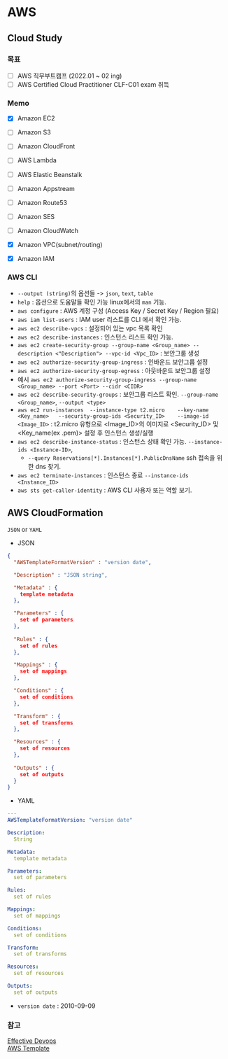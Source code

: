 # AWS
## Cloud Study 


### 목표 
 - [ ] AWS 직무부트캠프 (2022.01 ~ 02 ing)
 - [ ] AWS Certified Cloud Practitioner CLF-C01 exam 취득 

### Memo  
 - [x] Amazon EC2  
 - [ ] Amazon S3  
 - [ ] Amazon CloudFront  
 - [ ] AWS Lambda  
 - [ ] AWS Elastic Beanstalk  
 - [ ] Amazon Appstream  
 - [ ] Amazon Route53  
 - [ ] Amazon SES  
 - [ ] Amazon CloudWatch  
 - [x] Amazon VPC(subnet/routing)
 - [x] Amazon IAM


### AWS CLI
 - `--output (string)`의 옵션들 -> `json`, `text`, `table`
 - `help` : 옵션으로 도움말들 확인 가능 linux에서의 `man` 기능. 
 - `aws configure` : AWS 계정 구성 (Access Key / Secret Key / Region 필요)
 - `aws iam list-users` : IAM user 리스트를 CLI 에서 확인 가능.
 - `aws ec2 describe-vpcs` : 설정되어 있는 vpc 목록 확인 
 - `aws ec2 describe-instances` : 인스턴스 리스트 확인 가능.  
 - `aws ec2 create-security-group --group-name <Group_name> --description <"Description"> --vpc-id <Vpc_ID>` : 보안그룹 생성 
 - `aws ec2 authorize-security-group-ingress` : 인바운드 보안그룹 설정 
 - `aws ec2 authorize-security-group-egress` : 아웃바운드 보안그룹 설정 
 - 예시 `aws ec2 authorize-security-group-ingress --group-name <Group_name> --port <Port> --cidr <CIDR>`
 - `aws ec2 describe-security-groups` : 보안그룹 리스트 확인. `--group-name <Group_name>`, `--output <type>`
 - `aws ec2 run-instances 
      --instance-type t2.micro   
      --key-name <Key_name>  
      --security-group-ids <Security_ID>   
      --image-id <Image_ID>` : t2.micro 유형으로 <Image_ID>의 이미지로 <Security_ID> 및 <Key_name(ex .pem)> 설정 후 인스턴스 생성/실행
 - `aws ec2 describe-instance-status` : 인스턴스 상태 확인 가능. `--instance-ids <Instance-ID>`, 
     * `--query Reservations[*].Instances[*].PublicDnsName` ssh 접속을 위한 dns 찾기. 
 - `aws ec2 terminate-instances` : 인스턴스 종료 `--instance-ids <Instance_ID>`
 - `aws sts get-caller-identity` : AWS CLI 사용자 또는 역할 보기. 


## AWS CloudFormation
`JSON` or `YAML`

* JSON   
~~~ json
{
  "AWSTemplateFormatVersion" : "version date",

  "Description" : "JSON string",

  "Metadata" : {
    template metadata
  },

  "Parameters" : {
    set of parameters
  },
  
  "Rules" : {
    set of rules
  },

  "Mappings" : {
    set of mappings
  },

  "Conditions" : {
    set of conditions
  },

  "Transform" : {
    set of transforms
  },

  "Resources" : {
    set of resources
  },
  
  "Outputs" : {
    set of outputs
  }
}
~~~
  
 * YAML  
~~~ yaml
---
AWSTemplateFormatVersion: "version date"

Description:
  String

Metadata:
  template metadata

Parameters:
  set of parameters

Rules:
  set of rules

Mappings:
  set of mappings

Conditions:
  set of conditions

Transform:
  set of transforms

Resources:
  set of resources

Outputs:
  set of outputs
~~~

* `version date` : 2010-09-09

### 참고    
[Effective Devops](https://github.com/PacktPublishing/Effective-DevOps-with-AWS)  
[AWS Template](https://docs.aws.amazon.com/ko_kr/AWSCloudFormation/latest/UserGuide/template-anatomy.html)
  
